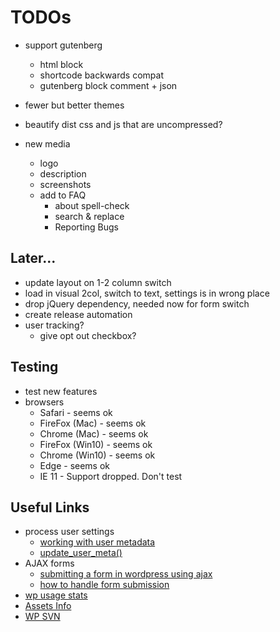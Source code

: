 # TODOs
- support gutenberg
	- html block
	- shortcode backwards compat
	- gutenberg block comment + json
- fewer but better themes
- beautify dist css and js that are uncompressed?

- new media
	- logo
	- description
	- screenshots
	- add to FAQ
		- about spell-check
		- search & replace
		- Reporting Bugs

## Later...
- update layout on 1-2 column switch
- load in visual 2col, switch to text, settings is in wrong place
- drop jQuery dependency, needed now for form switch
- create release automation
- user tracking?
	- give opt out checkbox?

    
## Testing
- test new features
- browsers
    - Safari - seems ok
    - FireFox (Mac) - seems ok
    - Chrome (Mac) - seems ok
    - FireFox (Win10) - seems ok
    - Chrome (Win10) - seems ok
    - Edge - seems ok
    - IE 11 - Support dropped. Don't test
 

## Useful Links
- process user settings
	- [working with user metadata](https://developer.wordpress.org/plugins/users/working-with-user-metadata/)
	- [update_user_meta()](https://codex.wordpress.org/Function_Reference/update_user_meta)
- AJAX forms
	- [submitting a form in wordpress using ajax](https://teamtreehouse.com/community/submitting-a-form-in-wordpress-using-ajax)
	- [how to handle form submission](http://wordpress.stackexchange.com/questions/60758/how-to-handle-form-submission)
- [wp usage stats](https://wordpress.org/about/stats/)
- [Assets Info](https://developer.wordpress.org/plugins/wordpress-org/plugin-assets/)
- [WP SVN](https://developer.wordpress.org/plugins/wordpress-org/how-to-use-subversion/)